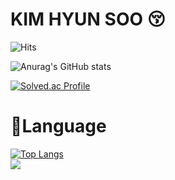 # KIM HYUN SOO :kissing_closed_eyes:

![Hits](https://hits.seeyoufarm.com/api/count/incr/badge.svg?url=https%3A%2F%2Fgithub.com%2FKIMHYUNSOO1999&count_bg=%239DA82A&title_bg=%23000000&icon=&icon_color=%23E7E7E7&title=hits&edge_flat=false)


![Anurag's GitHub stats](https://github-readme-stats.vercel.app/api?username=KIMHYUNSOO1999&&show_icons=true&theme=highcontrast)

[![Solved.ac Profile](http://mazassumnida.wtf/api/v2/generate_badge?boj=llllllllllllllllllll)](https://solved.ac/llllllllllllllllllll/)


# :speech_balloon:Language
[![Top Langs](https://github-readme-stats.vercel.app/api/top-langs/?username=KIMHYUNSOO1999)](https://github.com/KIMHYUNSOO1999/github-readme-stats)
</br><img src="https://img.shields.io/badge/Python-3766AB?style=flat-square&logo=Python&logoColor=white"/></a>

